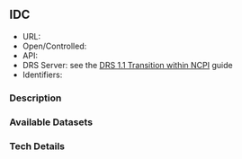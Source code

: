 ## IDC

* URL:
* Open/Controlled:
* API:
* DRS Server: see the [DRS 1.1 Transition within NCPI](https://docs.google.com/document/d/1Wf4enSGOEXD5_AE-uzLoYqjIp5MnePbZ6kYTVFp1WoM/edit#heading=h.qiwlmit3m9) guide
* Identifiers:

### Description

### Available Datasets

### Tech Details
